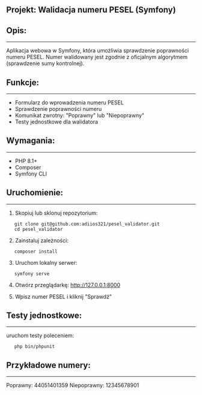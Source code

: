 ## Projekt: Walidacja numeru PESEL (Symfony)

## Opis:
--------
Aplikacja webowa w Symfony, która umożliwia sprawdzenie poprawności numeru PESEL.
Numer walidowany jest zgodnie z oficjalnym algorytmem (sprawdzenie sumy kontrolnej).

## Funkcje:
--------
- Formularz do wprowadzenia numeru PESEL
- Sprawdzenie poprawności numeru
- Komunikat zwrotny: "Poprawny" lub "Niepoprawny"
- Testy jednostkowe dla walidatora

## Wymagania:
-----------
- PHP 8.1+
- Composer
- Symfony CLI

## Uruchomienie:
--------------
1. Skopiuj lub sklonuj repozytorium:
```
   git clone git@github.com:adiios321/pesel_validator.git
   cd pesel_validator
```

2. Zainstaluj zależności:
```
   composer install
```

3. Uruchom lokalny serwer:
```
   symfony serve
```

4. Otwórz przeglądarkę:
   http://127.0.0.1:8000

5. Wpisz numer PESEL i kliknij "Sprawdź"

## Testy jednostkowe:
-------------------
uruchom testy poleceniem:
```
   php bin/phpunit
```

## Przykładowe numery:
------------------------
Poprawny:    44051401359
Niepoprawny: 12345678901


